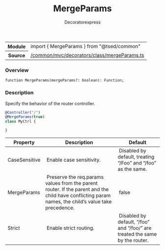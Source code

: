 
<header class="symbol-info-header"><h1 id="mergeparams">MergeParams</h1><label class="symbol-info-type-label decorator">Decorator</label><label class="api-type-label express" title="express">express</label></header>
<!-- summary -->
<section class="symbol-info"><table class="is-full-width"><tbody><tr><th>Module</th><td><div class="lang-typescript"><span class="token keyword">import</span> { MergeParams }&nbsp;<span class="token keyword">from</span>&nbsp;<span class="token string">"@tsed/common"</span></div></td></tr><tr><th>Source</th><td><a href="https://github.com/Romakita/ts-express-decorators/blob/v4.10.3/src//common/mvc/decorators/class/mergeParams.ts#L0-L0">/common/mvc/decorators/class/mergeParams.ts</a></td></tr></tbody></table></section>
<!-- overview -->


### Overview


<pre><code class="typescript-lang ">function <span class="token function">MergeParams</span><span class="token punctuation">(</span>mergeParams?<span class="token punctuation">:</span> <span class="token keyword">boolean</span><span class="token punctuation">)</span><span class="token punctuation">:</span> Function<span class="token punctuation">;</span></code></pre>


<!-- Parameters -->

<!-- Description -->


### Description

Specify the behavior of the router controller.

```typescript
@Controller("/")
@MergeParams(true)
class MyCtrl {

}
```

Property | Description | Default
---|---|---
CaseSensitive | Enable case sensitivity. | Disabled by default, treating “/Foo” and “/foo” as the same.
MergeParams | Preserve the req.params values from the parent router. If the parent and the child have conflicting param names, the child’s value take precedence. | false
Strict | Enable strict routing. | Disabled by default, “/foo” and “/foo/” are treated the same by the router.

<!-- Members -->

